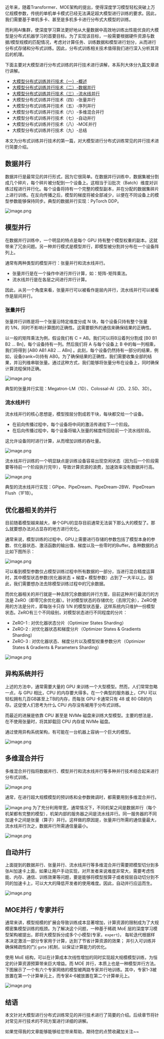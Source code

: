
近年来，随着Transformer、MOE架构的提出，使得深度学习模型轻松突破上万亿规模参数，传统的单机单卡模式已经无法满足超大模型进行训练的要求。因此，我们需要基于单机多卡、甚至是多机多卡进行分布式大模型的训练。

而利用AI集群，使深度学习算法更好地从大量数据中高效地训练出性能优良的大模型是分布式机器学习的首要目标。为了实现该目标，一般需要根据硬件资源与数据/模型规模的匹配情况，考虑对计算任务、训练数据和模型进行划分，从而进行分布式存储和分布式训练。因此，分布式训练相关技术值得我们进行深入分析其背后的机理。

下面主要对大模型进行分布式训练的并行技术进行讲解，本系列大体分九篇文章进行讲解。
- [大模型分布式训练并行技术（一）-概述](https://juejin.cn/post/7195845066887053368)
- [大模型分布式训练并行技术（二）-数据并行](https://juejin.cn/post/7254001262646738981)
- [大模型分布式训练并行技术（三）-流水线并行](https://juejin.cn/post/7262274383287484476)
- 大模型分布式训练并行技术（四）-张量并行
- 大模型分布式训练并行技术（五）-序列并行
- 大模型分布式训练并行技术（六）-多维混合并行
- 大模型分布式训练并行技术（七）-自动并行
- 大模型分布式训练并行技术（八）-MOE并行
- 大模型分布式训练并行技术（九）-总结

本文为分布式训练并行技术的第一篇，对大模型进行分布式训练常见的并行技术进行简要介绍。

## 数据并行

数据并行是最常见的并行形式，因为它很简单。在数据并行训练中，数据集被分割成几个碎片，每个碎片被分配到一个设备上。这相当于沿批次（Batch）维度对训练过程进行并行化。每个设备将持有一个完整的模型副本，并在分配的数据集碎片上进行训练。在反向传播之后，模型的梯度将被全部减少，以便在不同设备上的模型参数能够保持同步。典型的数据并行实现：PyTorch DDP。

![image.png](https://p9-juejin.byteimg.com/tos-cn-i-k3u1fbpfcp/f2db22e52a3d45b2804d09d06dd2eca6~tplv-k3u1fbpfcp-watermark.image?)

## 模型并行

在数据并行训练中，一个明显的特点是每个 GPU 持有整个模型权重的副本。这就带来了冗余问题。另一种并行模式是模型并行，即模型被分割并分布在一个设备阵列上。

通常有两种类型的模型并行：张量并行和流水线并行。
- 张量并行是在一个操作中进行并行计算，如：矩阵-矩阵乘法。
- 流水线并行是在各层之间进行并行计算。

因此，从另一个角度来看，张量并行可以被看作是层内并行，流水线并行可以被看作是层间并行。

### 张量并行

张量并行训练是将一个张量沿特定维度分成 N 块，每个设备只持有整个张量的 1/N，同时不影响计算图的正确性。这需要额外的通信来确保结果的正确性。


以一般的矩阵乘法为例，假设我们有 C = AB。我们可以将B沿着列分割成 [B0 B1 B2 ... Bn]，每个设备持有一列。然后我们将 A 与每个设备上 B 中的每一列相乘，我们将得到 [AB0 AB1 AB2 ... ABn] 。此刻，每个设备仍然持有一部分的结果，例如，设备(rank=0)持有 AB0。为了确保结果的正确性，我们需要收集全部的结果，并沿列维串联张量。通过这种方式，我们能够将张量分布在设备上，同时确保计算流程保持正确。

![image.png](https://p3-juejin.byteimg.com/tos-cn-i-k3u1fbpfcp/68b63612448b4d3198000de9c14aa507~tplv-k3u1fbpfcp-watermark.image?)

典型的张量并行实现：Megatron-LM（1D）、Colossal-AI（2D、2.5D、3D）。


### 流水线并行

流水线并行的核心思想是，模型按层分割成若干块，每块都交给一个设备。

- 在前向传播过程中，每个设备将中间的激活传递给下一个阶段。
- 在后向传播过程中，每个设备将输入张量的梯度传回给前一个流水线阶段。

这允许设备同时进行计算，从而增加训练的吞吐量。

![image.png](https://p9-juejin.byteimg.com/tos-cn-i-k3u1fbpfcp/a6f22c0c781b4b0bbe0824ee675b4f8c~tplv-k3u1fbpfcp-watermark.image?)

流水线并行训练的一个明显缺点是训练设备容易出现空闲状态（因为后一个阶段需要等待前一个阶段执行完毕），导致计算资源的浪费，加速效率没有数据并行高。

![image.png](https://p3-juejin.byteimg.com/tos-cn-i-k3u1fbpfcp/40b30ba8a4ef4c688d76b7a6985d9e26~tplv-k3u1fbpfcp-watermark.image?)

典型的流水线并行实现：GPipe、PipeDream、PipeDream-2BW、PipeDream Flush（1F1B）。


## 优化器相关的并行

目前随着模型越来越大，单个GPU的显存目前通常无法装下那么大的模型了。那么就要想办法对占显存的地方进行优化。

通常来说，模型训练的过程中，GPU上需要进行存储的参数包括了模型本身的参数、优化器状态、激活函数的输出值、梯度以及一些零时的Buffer。各种数据的占比如下图所示：

![image.png](https://p9-juejin.byteimg.com/tos-cn-i-k3u1fbpfcp/4b78aaafb07c433593b7aac716e17abc~tplv-k3u1fbpfcp-watermark.image?)

可以看到模型参数仅占模型训练过程中所有数据的一部分，当进行混合精度运算时，其中模型状态参数(优化器状态 + 梯度+ 模型参数）占到了一大半以上。因此，我们需要想办法去除模型训练过程中的冗余数据。

而优化器相关的并行就是一种去除冗余数据的并行方案，目前这种并行最流行的方法是 ZeRO（即零冗余优化器）。针对模型状态的存储优化（去除冗余），ZeRO使用的方法是分片，即每张卡只存 1/N 的模型状态量，这样系统内只维护一份模型状态。ZeRO有三个不同级别，对模型状态进行不同程度的分片：

- ZeRO-1 : 对优化器状态分片（Optimizer States Sharding）
- ZeRO-2 : 对优化器状态和梯度分片（Optimizer States & Gradients Sharding）
- ZeRO-3 : 对优化器状态、梯度分片以及模型权重参数分片（Optimizer States & Gradients & Parameters Sharding）

![image.png](https://p6-juejin.byteimg.com/tos-cn-i-k3u1fbpfcp/941d242f6b2546fb80e3017efc6cbb66~tplv-k3u1fbpfcp-watermark.image?)


## 异构系统并行

上述的方法中，通常需要大量的 GPU 来训练一个大型模型。然而，人们常常忽略一点，与 GPU 相比，CPU 的内存要大得多。在一个典型的服务器上，CPU 可以轻松拥有几百GB甚至上TB的内存，而每张 GPU 卡通常只有 48 或 80 GB的内存。这促使人们思考为什么 CPU 内存没有被用于分布式训练。

而最近的进展是依靠 CPU 甚至是 NVMe 磁盘来训练大型模型。主要的想法是，在不使用张量时，将其卸载回 CPU 内存或 NVMe 磁盘。

通过使用异构系统架构，有可能在一台机器上容纳一个巨大的模型。

![image.png](https://p3-juejin.byteimg.com/tos-cn-i-k3u1fbpfcp/fa79b1a0e8d0480e909f0e723173757c~tplv-k3u1fbpfcp-watermark.image?)

## 多维混合并行

多维混合并行指将数据并行、模型并行和流水线并行等多种并行技术结合起来进行分布式训练。

![image.png](https://p9-juejin.byteimg.com/tos-cn-i-k3u1fbpfcp/ba458ff0694d4f249fd7244ed0df6543~tplv-k3u1fbpfcp-watermark.image?)

通常，在进行超大规模模型的预训练和全参数微调时，都需要用到多维混合并行。


![image.png](https://p9-juejin.byteimg.com/tos-cn-i-k3u1fbpfcp/136fffe75989425c87a02580eb44cdae~tplv-k3u1fbpfcp-watermark.image?)
为了充分利用带宽，通常情况下，不同机架之间是数据并行（每个机架都有完整的模型），机架内部的服务器之间是流水线并行。同一服务器的不同加速卡之间是张量（算子）并行。这样做的原因是，张量并行所需的通信量最大，流水线并行次之，数据并行所需通信量最小。

![image.png](https://p9-juejin.byteimg.com/tos-cn-i-k3u1fbpfcp/c076c11e1dd1499b9dbb89f72068d93a~tplv-k3u1fbpfcp-watermark.image?)




## 自动并行

上面提到的数据并行、张量并行、流水线并行等多维混合并行需要把模型切分到多张AI加速卡上面，如果让用户手动实现，对开发者来说难度非常大，需要考虑性能、内存、通信、训练效果等问题，要是能够将模型按算子或者按层自动切分到不同的加速卡上，可以大大的降低开发者的使用难度。因此，自动并行应运而生。

![image.png](https://p9-juejin.byteimg.com/tos-cn-i-k3u1fbpfcp/03d78267b613453687c655f95b84eb03~tplv-k3u1fbpfcp-watermark.image?)



## MOE并行 / 专家并行

通常来讲，模型规模的扩展会导致训练成本显著增加，计算资源的限制成为了大规模密集模型训练的瓶颈。为了解决这个问题，一种基于稀疏 MoE 层的深度学习模型架构被提出，即将大模型拆分成多个小模型(专家，`expert`)， 每轮迭代根据样本决定激活一部分专家用于计算，达到了节省计算资源的效果； 并引入可训练并确保稀疏性的门( `gate` )机制，以保证计算能力的优化。

使用 MoE 结构，可以在计算成本次线性增加的同时实现超大规模模型训练，为恒定的计算资源预算带来巨大增益。而 MOE 并行，本质上也是一种模型并行方法。下图展示了一个有六个专家网络的模型被两路专家并行地训练。其中，专家1-3被放置在第一个计算单元上，而专家4-6被放置在第二个计算单元上。

![image.png](https://p9-juejin.byteimg.com/tos-cn-i-k3u1fbpfcp/ab7a0047b4444dafa6a0cbd510ae551d~tplv-k3u1fbpfcp-watermark.image?)






## 结语

本文针对大模型进行分布式训练常见的并行技术进行了简要的介绍。后续章节将针对常见并行技术的不同方案进行详细的讲解。

如果觉得我的文章能够能够给您带来帮助，期待您的点赞收藏加关注~~
